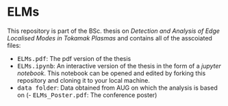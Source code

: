 # ELMs

This repository is part of the BSc. thesis on <i>Detection and Analysis of Edge Localised Modes in Tokamak Plasmas</i> and contains all of the asscoiated files:
- <TT>ELMs.pdf</TT>: The pdf version of the thesis
- <TT>ELMs.ipynb</TT>: An interactive version of the thesis in the form of a <i>jupyter notebook</i>. This notebook can be opened and edited by forking this repository and cloning it to your local machine.
- <TT>data folder</TT>: Data obtained from AUG on which the analysis is based on
(- <TT>ELMs_Poster.pdf</TT>: The conference poster)
